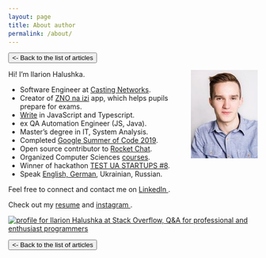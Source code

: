 ```yaml
---
layout: page
title: About author
permalink: /about/
---
```


<button class="back-to-articles-btn" onclick="location.href='{{ site.url }}'" type="button"><- Back to the list of articles</button>

<img align="right" src="/assets/images/about-me-my-photo.jpg" alt="Ilarion Halushka" width="135" height="178"/>

Hi! I’m Ilarion Halushka.

<ul>
 <li>Software Engineer at <a target="_blank" href="https://corp.castingnetworks.com/">Casting Networks</a>.</li>
 <li>Creator of <a target="_blank" href="https://apps.apple.com/by/app/%D0%B7%D0%BD%D0%BE-%D0%BD%D0%B0-%D1%96%D0%B7%D1%96/id1578565229">ZNO na izi</a> app, which helps pupils prepare for exams.</li>
 <li><a target="_blank" href="https://github.com/IlarionHalushka">Write</a> in JavaScript and Typescript.</li>
 <li>ex QA Automation Engineer (JS, Java).</li>
 <li>Master’s degree in IT, System Analysis.</li>
 <li>Completed <a target="_blank" href="https://gist.github.com/IlarionHalushka/5d2fd5a74aaffad426c81253e8dd5c65">Google Summer of Code 2019</a>.</li>
 <li>Open source contributor to <a target="_blank" href="https://github.com/RocketChat/Rocket.Chat.ReactNative">Rocket Chat</a>.</li>
 <li>Organized Computer Sciences <a target="_blank" href="https://ilarionhalushka.github.io/Results-Of-My-IT-Courses/">courses</a>.</li>
 <li>Winner of hackathon <a target="_blank" href="https://www.testuastartups.com/post/testuastartups8">TEST UA STARTUPS #8</a>.</li>
 <li>Speak <a target="_blank" href="https://www.duolingo.com/profile/IlarionHalushka">English, German</a>, Ukrainian, Russian.</li>
</ul>


Feel free to connect and contact me on  <a target="_blank" href="https://www.linkedin.com/in/ilarion-halushka-6a31a5173">LinkedIn <i class="fa fa-1x fa-linkedin-square"></i></a>.

Check out my <a target="_blank" href="https://drive.google.com/drive/folders/1wUBlBntdIpNfXWWHBD_iDqvBcCLNkzXM?usp=sharing)">resume</a>
and <a target="_blank" href="https://www.instagram.com/h.i.l.a.r.i.o.n/">instagram <i class="fa fa-1x fa-instagram"></i></a>.


<a target="_blank" href="https://stackoverflow.com/users/9110955/ilarion-halushka">
  <img src="https://stackoverflow.com/users/flair/9110955.png"
   width="208" height="58"
   alt="profile for Ilarion Halushka at Stack Overflow, Q&amp;A for professional and enthusiast programmers"
   title="profile for Ilarion Halushka at Stack Overflow, Q&amp;A for professional and enthusiast programmers"
  />
</a>

<button class="back-to-articles-btn" onclick="location.href='{{ site.url }}'" type="button"><- Back to the list of articles</button>
